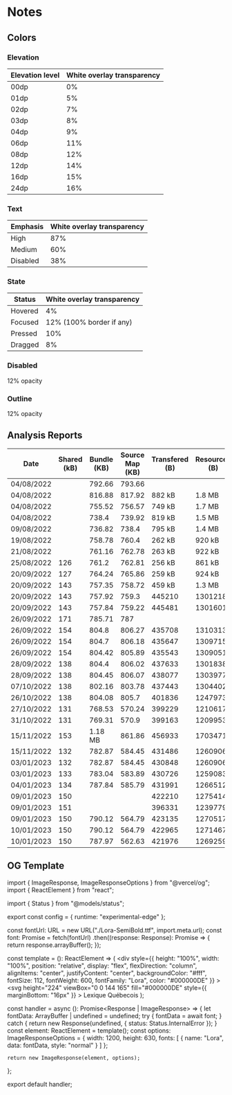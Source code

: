 # Notes

## Colors

### Elevation

| Elevation level | White overlay transparency |
|-----------------|----------------------------|
| 00dp            | 0%                         |
| 01dp            | 5%                         |
| 02dp            | 7%                         |
| 03dp            | 8%                         |
| 04dp            | 9%                         |
| 06dp            | 11%                        |
| 08dp            | 12%                        |
| 12dp            | 14%                        |
| 16dp            | 15%                        |
| 24dp            | 16%                        |

### Text

| Emphasis | White overlay transparency |
|----------|----------------------------|
| High     | 87%                        |
| Medium   | 60%                        |
| Disabled | 38%                        |

### State

| Status  | White overlay transparency |
|---------|----------------------------|
| Hovered | 4%                         |
| Focused | 12% (100% border if any)   |
| Pressed | 10%                        |
| Dragged | 8%                         |

### Disabled

12% opacity

### Outline

12% opacity

## Analysis Reports

| Date       | Shared (kB) | Bundle (KB) | Source Map (KB) | Transfered (B) | Resources (B) |
|------------|-------------|-------------|-----------------|----------------|---------------|
| 04/08/2022 |             | 792.66      | 793.66          |                |               |
| 04/08/2022 |             | 816.88      | 817.92          | 882 kB         | 1.8 MB        |
| 04/08/2022 |             | 755.52      | 756.57          | 749 kB         | 1.7 MB        |
| 04/08/2022 |             | 738.4       | 739.92          | 819 kB         | 1.5 MB        |
| 09/08/2022 |             | 736.82      | 738.4           | 795 kB         | 1.4 MB        |
| 19/08/2022 |             | 758.78      | 760.4           | 262 kB         | 920 kB        |
| 21/08/2022 |             | 761.16      | 762.78          | 263 kB         | 922 kB        |
| 25/08/2022 | 126         | 761.2       | 762.81          | 256 kB         | 861 kB        |
| 20/09/2022 | 127         | 764.24      | 765.86          | 259 kB         | 924 kB        |
| 20/09/2022 | 143         | 757.35      | 758.72          | 459 kB         | 1.3 MB        |
| 20/09/2022 | 143         | 757.92      | 759.3           | 445210         | 1301218       |
| 20/09/2022 | 143         | 757.84      | 759.22          | 445481         | 1301601       |
| 26/09/2022 | 171         | 785.71      | 787             |                |               |
| 26/09/2022 | 154         | 804.8       | 806.27          | 435708         | 1310313       |
| 26/09/2022 | 154         | 804.7       | 806.18          | 435647         | 1309715       |
| 26/09/2022 | 154         | 804.42      | 805.89          | 435543         | 1309051       |
| 28/09/2022 | 138         | 804.4       | 806.02          | 437633         | 1301838       |
| 28/09/2022 | 138         | 804.45      | 806.07          | 438077         | 1303977       |
| 07/10/2022 | 138         | 802.16      | 803.78          | 437443         | 1304402       |
| 26/10/2022 | 138         | 804.08      | 805.7           | 401836         | 1247973       |
| 27/10/2022 | 131         | 768.53      | 570.24          | 399229         | 1210617       |
| 31/10/2022 | 131         | 769.31      | 570.9           | 399163         | 1209953       |
| 15/11/2022 | 153         | 1.18 MB     | 861.86          | 456933         | 1703471       |
| 15/11/2022 | 132         | 782.87      | 584.45          | 431486         | 1260906       |
| 03/01/2023 | 132         | 782.87      | 584.45          | 430848         | 1260906       |
| 03/01/2023 | 133         | 783.04      | 583.89          | 430726         | 1259083       |
| 04/01/2023 | 134         | 787.84      | 585.79          | 431991         | 1266512       |
| 09/01/2023 | 150         |             |                 | 422210         | 1275414       |
| 09/01/2023 | 151         |             |                 | 396331         | 1239779       |
| 09/01/2023 | 150         | 790.12      | 564.79          | 423135         | 1270517       |
| 10/01/2023 | 150         | 790.12      | 564.79          | 422965         | 1271467       |
| 10/01/2023 | 150         | 787.97      | 562.63          | 421976         | 1269259       |

## OG Template

import { ImageResponse, ImageResponseOptions } from "@vercel/og";
import { ReactElement } from "react";

import { Status } from "@models/status";

export const config = {
    runtime: "experimental-edge"
};

const fontUrl: URL = new URL("./Lora-SemiBold.ttf", import.meta.url);
const font: Promise<ArrayBuffer> = fetch(fontUrl)
    .then((response: Response): Promise<ArrayBuffer> => {
        return response.arrayBuffer();
    });

const template = (): ReactElement => (
    <div
        style={{
            height: "100%",
            width: "100%",
            position: "relative",
            display: "flex",
            flexDirection: "column",
            alignItems: "center",
            justifyContent: "center",
            backgroundColor: "#fff",
            fontSize: 112,
            fontWeight: 600,
            fontFamily: "Lora",
            color: "#000000DE"
        }}
    >
        <svg
            height="224"
            viewBox="0 0 144 165"
            fill="#000000DE"
            style={{ marginBottom: "16px" }}
        >
            <path d="M72 76.4C53.12 58.8 27.84 48 0 48V136C27.84 136 53.12 146.8 72 164.4C90.88 146.88 116.16 136 144 136V48C116.16 48 90.88 58.8 72 76.4ZM72 48C85.28 48 96 37.28 96 24C96 10.72 85.28 0 72 0C58.72 0 48 10.72 48 24C48 37.28 58.72 48 72 48Z" />
        </svg>
        Lexique Québecois
    </div>
);

const handler = async (): Promise<Response | ImageResponse> => {
    let fontData: ArrayBuffer | undefined = undefined;
    try {
        fontData = await font;
    }
    catch {
        return new Response(undefined, { status: Status.InternalError });
    }
    const element: ReactElement = template();
    const options: ImageResponseOptions = {
        width: 1200,
        height: 630,
        fonts: [
            {
                name: "Lora",
                data: fontData,
                style: "normal"
            }
        ]
    };

    return new ImageResponse(element, options);
};

export default handler;
